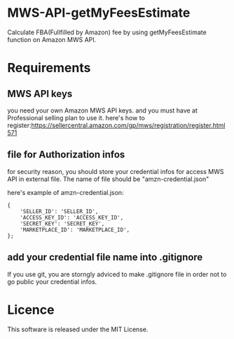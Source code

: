 # MWS-API-getMyFeesEstimate
Calculate FBA(Fullfilled by Amazon) fee by using getMyFeesEstimate function on Amazon MWS API.

# Requirements
## MWS API keys
you need your own Amazon MWS API keys. and you must have at Professional selling plan to use it.
here's how to register:https://sellercentral.amazon.com/gp/mws/registration/register.html571


## file for Authorization infos
for security reason, you should store your credential infos for access MWS API in external file.
The name of file should be "amzn-credential.json"

here's example of amzn-credential.json:

```
{
    'SELLER_ID': 'SELLER_ID',
    'ACCESS_KEY_ID': 'ACCESS_KEY_ID',
    'SECRET_KEY': 'SECRET_KEY',
    'MARKETPLACE_ID': 'MARKETPLACE_ID',
};
```

## add your credential file name into .gitignore
If you use git, you are storngly adviced to make .gitignore file in order not to go public your credential infos.


# Licence
This software is released under the MIT License.